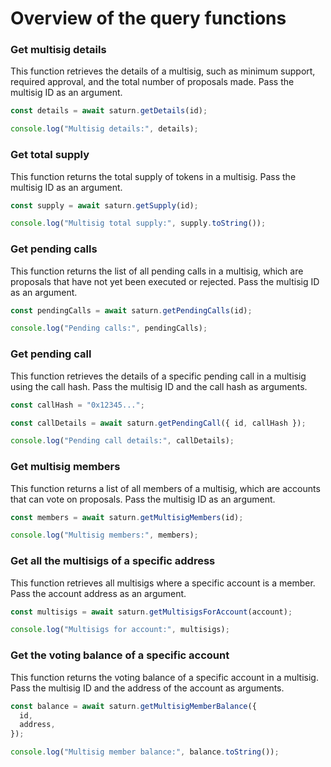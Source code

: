 # Overview of the query functions

### Get multisig details

This function retrieves the details of a multisig, such as minimum support, required approval, and the total number of proposals made. Pass the multisig ID as an argument.

```typescript
const details = await saturn.getDetails(id);

console.log("Multisig details:", details);
```

### Get total supply

This function returns the total supply of tokens in a multisig. Pass the multisig ID as an argument.

```typescript
const supply = await saturn.getSupply(id);

console.log("Multisig total supply:", supply.toString());
```

### Get pending calls

This function returns the list of all pending calls in a multisig, which are proposals that have not yet been executed or rejected. Pass the multisig ID as an argument.

```typescript
const pendingCalls = await saturn.getPendingCalls(id);

console.log("Pending calls:", pendingCalls);
```

### Get pending call

This function retrieves the details of a specific pending call in a multisig using the call hash. Pass the multisig ID and the call hash as arguments.

```typescript
const callHash = "0x12345...";

const callDetails = await saturn.getPendingCall({ id, callHash });

console.log("Pending call details:", callDetails);
```

### Get multisig members

This function returns a list of all members of a multisig, which are accounts that can vote on proposals. Pass the multisig ID as an argument.

```typescript
const members = await saturn.getMultisigMembers(id);

console.log("Multisig members:", members);
```

### Get all the multisigs of a specific address

This function retrieves all multisigs where a specific account is a member. Pass the account address as an argument.

```typescript
const multisigs = await saturn.getMultisigsForAccount(account);

console.log("Multisigs for account:", multisigs);
```

### Get the voting balance of a specific account

This function returns the voting balance of a specific account in a multisig. Pass the multisig ID and the address of the account as arguments.

```typescript
const balance = await saturn.getMultisigMemberBalance({
  id,
  address,
});

console.log("Multisig member balance:", balance.toString());
```
